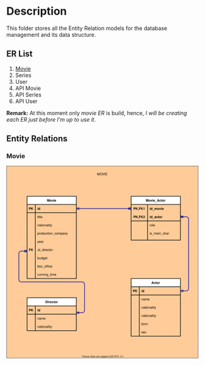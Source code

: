 # Description

This folder stores all the Entity Relation models for the database management and its data structure.

## ER List

1. [Movie](###movie)
2. Series
3. User
4. API Movie
5. API Series
6. API User

**Remark:** At this moment only _movie ER_ is build, hence, _I will be creating each ER just before I'm up to use it_.


## Entity Relations

### Movie
![ER movie schema for my metflix database](movie.svg)